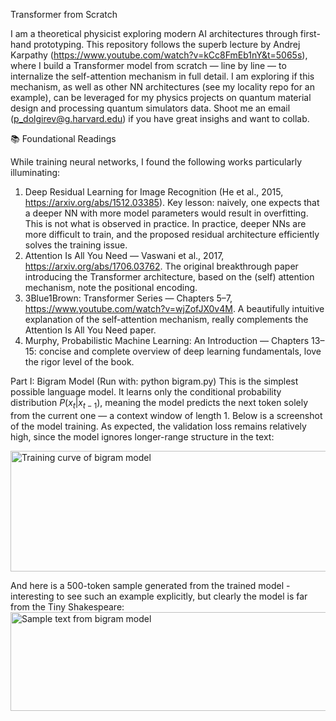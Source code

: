 Transformer from Scratch

I am a theoretical physicist exploring modern AI architectures through first-hand prototyping.
This repository follows the superb lecture by Andrej Karpathy (https://www.youtube.com/watch?v=kCc8FmEb1nY&t=5065s), where I build a Transformer model from scratch — line by line — to internalize the self-attention mechanism in full detail. I am exploring if this mechanism, as well as other NN architectures (see my locality repo for an example), can be leveraged for my physics projects on quantum material design and processing quantum simulators data. Shoot me an email (p_dolgirev@g.harvard.edu) if you have great insighs and want to collab.


📚 Foundational Readings

While training neural networks, I found the following works particularly illuminating:
1. Deep Residual Learning for Image Recognition (He et al., 2015, https://arxiv.org/abs/1512.03385). Key lesson: naively, one expects that a deeper NN with more model parameters would result in overfitting. This is not what is observed in practice. In practice, deeper NNs are more difficult to train, and the proposed residual architecture efficiently solves the training issue.
2. Attention Is All You Need — Vaswani et al., 2017, https://arxiv.org/abs/1706.03762. The original breakthrough paper introducing the Transformer architecture, based on the (self) attention mechanism, note the positional encoding.
3. 3Blue1Brown: Transformer Series — Chapters 5–7, https://www.youtube.com/watch?v=wjZofJX0v4M. A beautifully intuitive explanation of the self-attention mechanism, really complements the Attention Is All You Need paper.
4. Murphy, Probabilistic Machine Learning: An Introduction — Chapters 13–15: concise and complete overview of deep learning fundamentals, love the rigor level of the book.


Part I: Bigram Model
(Run with: python bigram.py)
This is the simplest possible language model.
It learns only the conditional probability distribution $P(x_t| x_{t - 1})$, meaning the model predicts the next token solely from the current one — a context window of length 1.
Below is a screenshot of the model training. As expected, the validation loss remains relatively high, since the model ignores longer-range structure in the text:

<img width="669" height="193" alt="Training curve of bigram model" src="https://github.com/user-attachments/assets/efbc248a-4587-4ed8-af4d-9e070e7bb92c" />

And here is a 500-token sample generated from the trained model - interesting to see such an example explicitly, but clearly the model is far from the Tiny Shakespeare:
<img width="1528" height="158" alt="Sample text from bigram model" src="https://github.com/user-attachments/assets/dc13520e-e66a-4b77-8190-d3df7a94dfb5" />
